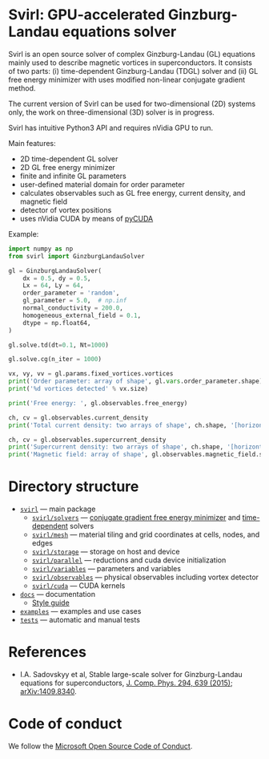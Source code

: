 # Svirl: GPU-accelerated Ginzburg-Landau equations solver

Svirl is an open source solver of complex Ginzburg-Landau (GL) equations 
mainly used to describe magnetic vortices in superconductors. It consists of two 
parts: (i) time-dependent Ginzburg-Landau (TDGL) solver and (ii) GL free energy 
minimizer with uses modified non-linear conjugate gradient method.

The current version of Svirl can be used for two-dimensional (2D) systems only, 
the work on three-dimensional (3D) solver is in progress.

Svirl has intuitive Python3 API and requires nVidia GPU to run. 

Main features:
* 2D time-dependent GL solver 
* 2D GL free energy minimizer
* finite and infinite GL parameters
* user-defined material domain for order parameter
* calculates observables such as GL free energy, current density, and magnetic field
* detector of vortex positions
* uses nVidia CUDA by means of [pyCUDA](https://documen.tician.de/pycuda/)
<!-- * single and double precision floating point arithmetic -->

Example:
```python
import numpy as np
from svirl import GinzburgLandauSolver

gl = GinzburgLandauSolver(
    dx = 0.5, dy = 0.5,
    Lx = 64, Ly = 64,
    order_parameter = 'random',
    gl_parameter = 5.0,  # np.inf
    normal_conductivity = 200.0,
    homogeneous_external_field = 0.1,
    dtype = np.float64,
)

gl.solve.td(dt=0.1, Nt=1000)

gl.solve.cg(n_iter = 1000)

vx, vy, vv = gl.params.fixed_vortices.vortices
print('Order parameter: array of shape', gl.vars.order_parameter.shape)
print('%d vortices detected' % vx.size)

print('Free energy: ', gl.observables.free_energy)

ch, cv = gl.observables.current_density
print('Total current density: two arrays of shape', ch.shape, '[horizontal links] and', cv.shape, '[vertical links]')

ch, cv = gl.observables.supercurrent_density
print('Supercurrent density: two arrays of shape', ch.shape, '[horizontal links] and', cv.shape, '[vertical links]')
print('Magnetic field: array of shape', gl.observables.magnetic_field.shape)
```

# Directory structure

* [`svirl`](../../tree/master/svirl) &mdash; main package
  * [`svirl/solvers`](../../tree/master/svirl/solvers) &mdash; [conjugate gradient free energy minimizer](../../blob/master/solvers/cg.py) and [time-dependent](../../blob/solvers/td.py) solvers
  * [`svirl/mesh`](../../tree/master/svirl/mesh) &mdash; material tiling and grid coordinates at cells, nodes, and edges
  * [`svirl/storage`](../../tree/master/svirl/storage) &mdash; storage on host and device
  * [`svirl/parallel`](../../tree/master/svirl/parallel) &mdash; reductions and cuda device initialization
  * [`svirl/variables`](../../tree/master/svirl/variables) &mdash; parameters and variables
  * [`svirl/observables`](../../tree/master/svirl/observables) &mdash; physical observables including vortex detector
  * [`svirl/cuda`](../../tree/master/svirl/cuda) &mdash; CUDA kernels
* [`docs`](../../tree/master/docs) &mdash; documentation
  * [Style guide](../../blob/master/docs/style_guide.md)
* [`examples`](../../tree/master/examples) &mdash; examples and use cases
* [`tests`](../../tree/master/tests) &mdash; automatic and manual tests

# References

* I.A. Sadovskyy et al, Stable large-scale solver for Ginzburg-Landau equations for superconductors, [J. Comp. Phys. 294, 639 (2015)](https://doi.org/10.1016/j.jcp.2015.04.002); [arXiv:1409.8340](https://arxiv.org/abs/1409.8340).


# Code of conduct

We follow the [Microsoft Open Source Code of Conduct](https://opensource.microsoft.com/codeofconduct).

